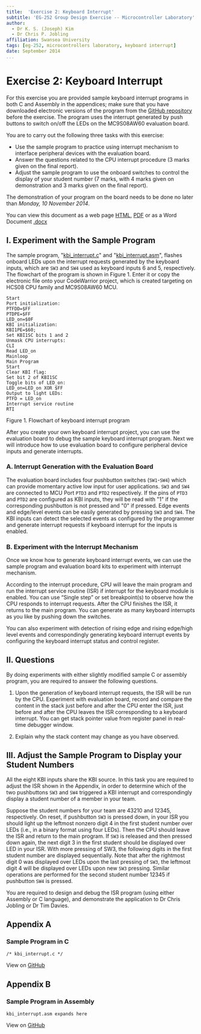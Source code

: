 ```yaml
---
title:  'Exercise 2: Keyboard Interrupt'
subtitle: 'EG-252 Group Design Exercise -- Microcontroller Laboratory'
author:
  - Dr K. S. (Joseph) Kim
  - Dr Chris P. Jobling
affiliation: Swansea University
tags: [eg-252, microcontrollers laboratory, keyboard interrupt]
date: September 2014
...
```


# Exercise 2: Keyboard Interrupt

For this exercise you are provided sample keyboard interrupt programs in both C
and Assembly in the appendices; make sure that you have downloaded electronic
versions of the program from the [GitHub
repository](https://github.com/cpjobling/EG-252-Resources/tree/master/Microcontroller-Interfacing/Exercises/Exercise2) before the exercise. The
program uses the interrupt generated by push buttons to switch on/off the LEDs
on the MC9S08AW60 evaluation board.

You are to carry out the following three tasks with this exercise:

- Use the sample program to practice using interrupt mechanism to interface peripheral devices with
the evaluation board.
- Answer the questions related to the CPU interrupt procedure (3 marks given on the final report).
- Adjust the sample program to use the onboard switches to control the display of your student number (7 marks, with 4 marks given on demonstration and 3 marks given on the final report).

The demonstration of your program on the board needs to be done no later than *Monday, 10 November 2014*.

You can view this document as a web page [HTML](exercise2.html), [PDF](exercise2.pdf) or as a Word Document [.docx](exercise2.docx)


## I. Experiment with the Sample Program

The sample program,
"[kbi_interrupt.c](https://github.com/cpjobling/EG-252-Resources/blob/master/Microcontroller-Interfacing/Exercises/Exercise2/kbi_interrupt.c)" and
"[kbi_interrupt.asm](https://github.com/cpjobling/EG-252-Resources/blob/master/Microcontroller-Interfacing/Exercises/Exercise2/kbi_interrupt.asm)", flashes
onboard LEDs upon the interrupt requests generated by the keyboard inputs, which
are `SW3` and `SW4` used as keyboard inputs 6 and 5, respectively. The flowchart
of the program is shown in Figure 1. Enter it or copy the electronic file onto
your CodeWarrior project, which is created targeting on HCS08 CPU family and
MC9S08AW60 MCU.

```
Start
Port initialization:
PTFDD=$FF
PTDPE=$FF
LED_on=$0F
KBI initialization:
KBI1PE=$60;
Set KBI1SC bits 1 and 2
Unmask CPU interrupts:
CLI
Read LED_on
Mainloop
Main Program
Start
Clear KBI flag:
Set bit 2 of KBI1SC
Toggle bits of LED_on:
LED_on=LED_on XOR $FF
Output to light LEDs:
PTFD = LED_on
Interrupt service routine
RTI
```
Figure 1. Flowchart of keyboard interrupt program

After you create your own keyboard interrupt project, you can use the evaluation
board to debug the sample keyboard interrupt program. Next we will introduce how
to use evaluation board to configure peripheral device inputs and generate
interrupts.

### A. Interrupt Generation with the Evaluation Board

The evaluation board includes four pushbutton switches (`SW1`-`SW4`) which can
provide momentary active low input for user applications. `SW3` and `SW4` are
connected to MCU Port `PTD3` and `PTD2` respectively. If the pins of `PTD3` and
`PTD2` are configured as KBI inputs, they will be read with "1" if the
corresponding pushbutton is not pressed and "0" if pressed. Edge events and
edge/level events can be easily generated by pressing `SW3` and `SW4`. The KBI
inputs can detect the selected events as configured by the programmer and
generate interrupt requests if keyboard interrupt for the inputs is enabled.

### B. Experiment with the Interrupt Mechanism

Once we know how to generate keyboard interrupt events, we can use the sample
program and evaluation board kits to experiment with interrupt mechanism.

According to the interrupt procedure, CPU will leave the main program and run
the interrupt service routine (ISR) if interrupt for the keyboard module is
enabled. You can use “Single step” or set breakpoint(s) to observe how the CPU
responds to interrupt requests. After the CPU finishes the ISR, it returns to
the main program. You can generate as many keyboard interrupts as you like by
pushing down the switches. 

You can also experiment with detection of rising edge and rising edge/high level
events and correspondingly generating keyboard interrupt events by configuring
the keyboard interrupt status and control register.

## II. Questions

By doing experiments with either slightly modified sample C or assembly program, you are required
to answer the following questions.

1) Upon the generation of keyboard interrupt requests, the ISR will be run by
the CPU. Experiment with evaluation board, record and compare the content in the
stack just before and after the CPU enter the ISR, just before and after the CPU
leaves the ISR corresponding to a keyboard interrupt. You can get stack pointer
value from register panel in real-time debugger window.

2) Explain why the stack content may change as you have observed.

## III. Adjust the Sample Program to Display your Student Numbers

All the eight KBI inputs share the KBI source. In this task you are required to
adjust the ISR shown in the Appendix, in order to determine which of the two
pushbuttons `SW3` and `SW4` triggered a KBI interrupt and correspondingly display a
student number of a member in your team.

Suppose the student numbers for your team are 43210 and 12345, respectively. On
reset, if pushbutton `SW3` is pressed down, in your ISR you should light up the
leftmost nonzero digit 4 in the first student number over LEDs (i.e., in a
binary format using four LEDs). Then the CPU should leave the ISR and return to
the main program. If `SW3` is released and then pressed down again, the next
digit 3 in the first student should be displayed over LED in your ISR. With more
pressing of SW3, the following digits in the first student number are displayed
sequentially. Note that after the rightmost digit 0 was displayed over LEDs upon
the last pressing of `SW3`, the leftmost digit 4 will be displayed over LEDs upon
new `SW3` pressing. Similar operations are performed for the second student
number 12345 if pushbutton `SW4` is pressed.

You are required to design and debug the ISR program (using either Assembly or C
language), and demonstrate the application to Dr Chris Jobling or Dr Tim Davies.

## Appendix A
### Sample Program in C

~~~~{include="kbi_interrupt.c" #kbi_interrupt_c .c .numberLines}
/* kbi_interrupt.c */
~~~~~~~~~~
View on [GitHub](https://github.com/cpjobling/EG-252-Resources/blob/master/Microcontroller-Interfacing/Exercises/Exercise2/kbi_interrupt.c)

## Appendix B
### Sample Program in Assembly
~~~~{include="kbi_interrupt.asm" #kbi_interrupt_asm .assembly .numberLines}
kbi_interrupt.asm expands here
~~~~~~~~~~
View on [GitHub](https://github.com/cpjobling/EG-252-Resources/blob/master/Microcontroller-Interfacing/Exercises/Exercise2/kbi_interrupt.asm)

